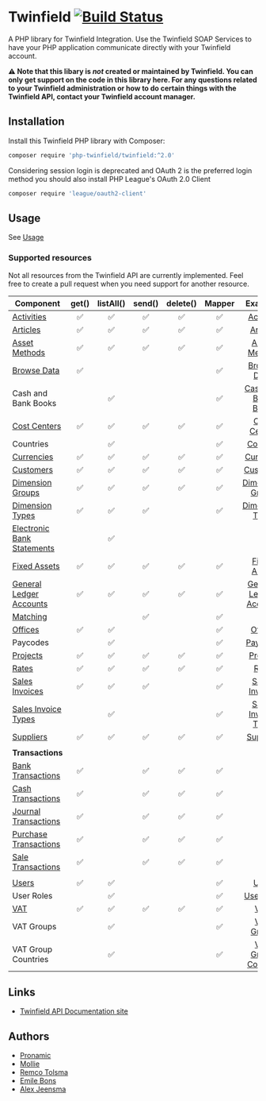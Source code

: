 # Twinfield  [![Build Status](https://travis-ci.org/php-twinfield/twinfield.svg?branch=master)](http://travis-ci.org/php-twinfield/twinfield)
A PHP library for Twinfield Integration.
Use the Twinfield SOAP Services to have your PHP application communicate directly with your Twinfield account.

**:warning: Note that this libary is *not* created or maintained by Twinfield. You can only get support on the code in this library here. For any questions related to your Twinfield administration or how to do certain things with the Twinfield API, contact your Twinfield account manager.**

## Installation

Install this Twinfield PHP library with Composer:

```bash
composer require 'php-twinfield/twinfield:^2.0'
```

Considering session login is deprecated and OAuth 2 is the preferred login method you should also install PHP League's OAuth 2.0 Client

```bash
composer require 'league/oauth2-client'
```

## Usage

See [Usage](usage.md)

### Supported resources
Not all resources from the Twinfield API are currently implemented. Feel free to create a pull request when you need
support for another resource.

| Component                                                                                                                         | get()              | listAll()          | send()             | delete()           |  Mapper            |  Example                                                 |
| ----------------------------------------------------------------------------------------------------------------------------------| :----------------: | :----------------: | :----------------: | :----------------: | :----------------: | :----------------:                                       |
| [Activities](https://c3.twinfield.com/webservices/documentation/#/ApiReference/Masters/Activities)                                | :white_check_mark: | :white_check_mark: | :white_check_mark: | :white_check_mark: | :white_check_mark: | [Activity](examples/Activity.php)                        |
| [Articles](https://c3.twinfield.com/webservices/documentation/#/ApiReference/Masters/Articles)                                    | :white_check_mark: | :white_check_mark: | :white_check_mark: | :white_check_mark: | :white_check_mark: | [Article](examples/Article.php)                          |
| [Asset Methods](https://c3.twinfield.com/webservices/documentation/#/ApiReference/Masters/AssetMethods)                           | :white_check_mark: | :white_check_mark: | :white_check_mark: | :white_check_mark: | :white_check_mark: | [Asset Method](examples/AssetMethod.php)                 |
| [Browse Data](https://c3.twinfield.com/webservices/documentation/#/ApiReference/Request/BrowseData)                               | :white_check_mark: |                    |                    |                    | :white_check_mark: | [Browse Data](examples/BrowseData.php)                   |
| Cash and Bank Books                                                                                                               |                    | :white_check_mark: |                    |                    | :white_check_mark: | [Cash and Bank Book](examples/CashBankBook.php)          |
| [Cost Centers](https://c3.twinfield.com/webservices/documentation/#/ApiReference/Masters/CostCenters)                             | :white_check_mark: | :white_check_mark: | :white_check_mark: | :white_check_mark: | :white_check_mark: | [Cost Center](examples/CostCenter.php)                   |
| Countries                                                                                                                         |                    | :white_check_mark: |                    |                    | :white_check_mark: | [Country](examples/Country.php)                          |
| [Currencies](https://c3.twinfield.com/webservices/documentation/#/ApiReference/Masters/Currencies)                                | :white_check_mark: | :white_check_mark: | :white_check_mark: | :white_check_mark: | :white_check_mark: | [Currency](examples/Currency.php)                        |
| [Customers](https://c3.twinfield.com/webservices/documentation/#/ApiReference/Masters/Customers)                                  | :white_check_mark: | :white_check_mark: | :white_check_mark: | :white_check_mark: | :white_check_mark: | [Customer](examples/Customer.php)                        |
| [Dimension Groups](https://c3.twinfield.com/webservices/documentation/#/ApiReference/Masters/DimensionGroups)                     | :white_check_mark: | :white_check_mark: | :white_check_mark: | :white_check_mark: | :white_check_mark: | [Dimension Group](examples/DimensionGroup.php)           |
| [Dimension Types](https://c3.twinfield.com/webservices/documentation/#/ApiReference/Masters/DimensionTypes)                       | :white_check_mark: | :white_check_mark: | :white_check_mark: |                    | :white_check_mark: | [Dimension Type](examples/DimensionType.php)             |
| [Electronic Bank Statements](https://c3.twinfield.com/webservices/documentation/#/ApiReference/Transactions/BankStatements)       |                    | :white_check_mark: |                    |                    |                    |                                                          |
| [Fixed Assets](https://c3.twinfield.com/webservices/documentation/#/ApiReference/Masters/FixedAssets)                             | :white_check_mark: | :white_check_mark: | :white_check_mark: | :white_check_mark: | :white_check_mark: | [Fixed Asset](examples/FixedAsset.php)                   |
| [General Ledger Accounts](https://c3.twinfield.com/webservices/documentation/#/ApiReference/Masters/BalanceSheets)                | :white_check_mark: | :white_check_mark: | :white_check_mark: | :white_check_mark: | :white_check_mark: | [General Ledger Account](examples/GeneralLedger.php)     |
| [Matching](https://c3.twinfield.com/webservices/documentation/#/ApiReference/Miscellaneous/Matching)                              |                    |                    | :white_check_mark: |                    | :white_check_mark: |                                                          |
| [Offices](https://c3.twinfield.com/webservices/documentation/#/ApiReference/Masters/Offices)                                      | :white_check_mark: | :white_check_mark: |                    |                    | :white_check_mark: | [Office](examples/Office.php)                            |
| Paycodes                                                                                                                          |                    | :white_check_mark: |                    |                    | :white_check_mark: | [Paycode](examples/PayCode.php)                          |
| [Projects](https://c3.twinfield.com/webservices/documentation/#/ApiReference/Masters/Projects)                                    | :white_check_mark: | :white_check_mark: | :white_check_mark: | :white_check_mark: | :white_check_mark: | [Project](examples/Project.php)                          |
| [Rates](https://c3.twinfield.com/webservices/documentation/#/ApiReference/Masters/Rates)                                          | :white_check_mark: | :white_check_mark: | :white_check_mark: | :white_check_mark: | :white_check_mark: | [Rate](examples/Rate.php)                                |
| [Sales Invoices](https://c3.twinfield.com/webservices/documentation/#/ApiReference/SalesInvoices)                                 | :white_check_mark: | :white_check_mark: | :white_check_mark: |                    | :white_check_mark: | [Sales Invoice](examples/Invoice.php)                    |
| [Sales Invoice Types](https://c3.twinfield.com/webservices/documentation/#/ApiReference/SalesInvoices)                            |                    | :white_check_mark: |                    |                    | :white_check_mark: | [Sales Invoice Type](examples/InvoiceType.php)           |
| [Suppliers](https://c3.twinfield.com/webservices/documentation/#/ApiReference/Masters/Suppliers)                                  | :white_check_mark: | :white_check_mark: | :white_check_mark: | :white_check_mark: | :white_check_mark: | [Supplier](examples/Supplier.php)                        |
|                                                                                                                                   |                    |                    |                    |                    |                    |                                                          |
| <b>Transactions</b>                                                                                                               |                    |                    |                    |                    |                    |                                                          |
[Bank Transactions](https://c3.twinfield.com/webservices/documentation/#/ApiReference/Transactions/BankTransactions)                | :white_check_mark: |                    | :white_check_mark: | :white_check_mark: | :white_check_mark: |                                                          |
[Cash Transactions](https://c3.twinfield.com/webservices/documentation/#/ApiReference/Transactions/CashTransactions)                | :white_check_mark: |                    | :white_check_mark: | :white_check_mark: | :white_check_mark: |                                                          |
[Journal Transactions](https://c3.twinfield.com/webservices/documentation/#/ApiReference/Transactions/JournalTransactions)          | :white_check_mark: |                    | :white_check_mark: | :white_check_mark: | :white_check_mark: |                                                          |
[Purchase Transactions](https://c3.twinfield.com/webservices/documentation/#/ApiReference/PurchaseTransactions)                     | :white_check_mark: |                    | :white_check_mark: | :white_check_mark: | :white_check_mark: |                                                          |
[Sale Transactions](https://c3.twinfield.com/webservices/documentation/#/ApiReference/SalesTransactions)                            | :white_check_mark: |                    | :white_check_mark: | :white_check_mark: | :white_check_mark: |                                                          |
|                                                                                                                                   |                    |                    |                    |                    |                    |                                                          |
| [Users](https://c3.twinfield.com/webservices/documentation/#/ApiReference/Masters/Users)                                          | :white_check_mark: | :white_check_mark: |                    |                    | :white_check_mark: | [User](examples/User.php)                                |
| User Roles                                                                                                                        |                    | :white_check_mark: |                    |                    | :white_check_mark: | [User Role](examples/UserRole.php)                       |
| [VAT](https://c3.twinfield.com/webservices/documentation/#/ApiReference/Masters/VAT)                                              | :white_check_mark: | :white_check_mark: | :white_check_mark: | :white_check_mark: | :white_check_mark: | [VAT](examples/VatCode.php)                              |
| VAT Groups                                                                                                                        |                    | :white_check_mark: |                    |                    | :white_check_mark: | [VAT Group](examples/VatGroup.php)                       |
| VAT Group Countries                                                                                                               |                    | :white_check_mark: |                    |                    | :white_check_mark: | [VAT Group Country](examples/VatGroupCountry.php)        |

## Links

* [Twinfield API Documentation site](https://c3.twinfield.com/webservices/documentation/)


## Authors

* [Pronamic](https://www.pronamic.nl/)
* [Mollie](https://www.mollie.com/)
* [Remco Tolsma](https://www.remcotolsma.nl/)
* [Emile Bons](http://www.emilebons.nl/)
* [Alex Jeensma](http://vontis.nl/)
